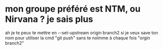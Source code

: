 # mon groupe préféré est NTM, ou Nirvana ? je sais plus

ah je te peux te mettre en --set-upstream origin branch2 si je veux save ton nom pour utiliser la cmd "git push" sans te nolmme à chaque fois "orgin branch2"